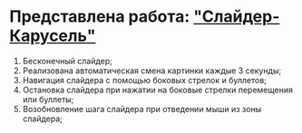 # Представлена работа: ["Слайдер-Карусель"](https://izmailowalex.github.io/Carousel/)
 1. Бесконечный слайдер;
 2. Реализована автоматическая смена картинки каждые 3 секунды;
 3. Навигация слайдера с помощью боковых стрелок и буллетов;
 4. Остановка слайдера при нажатии на боковые стрелки перемещения или буллеты;
 5. Возобновление шага слайдера при отведении мыши из зоны слайдера;
